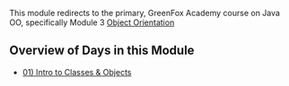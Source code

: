 This module redirects to the primary, GreenFox Academy course on Java OO, specifically Module 3
[Object Orientation](https://github.com/greenfox-academy/teaching-materials/tree/master/java-oo)

## Overview of Days in this Module
- [01) Intro to Classes &amp; Objects](https://github.com/greenfox-academy/teaching-materials/tree/master/java-oo/1-objects-and-classes)
